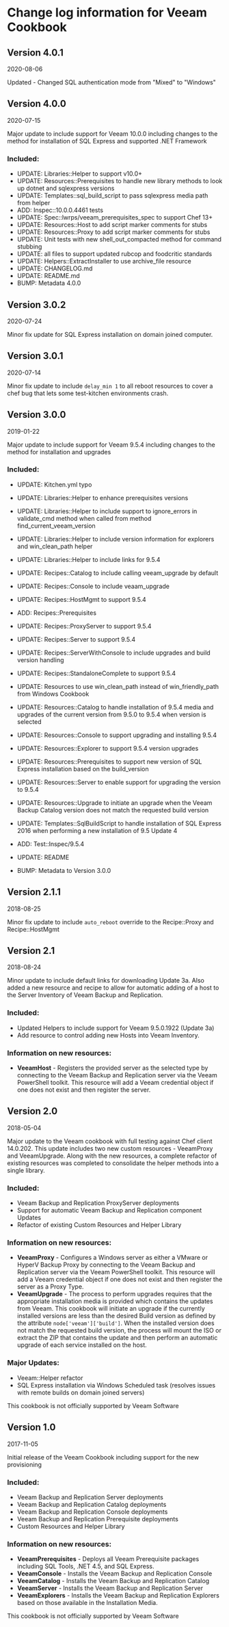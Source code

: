 # Change log information for Veeam Cookbook

## Version 4.0.1
2020-08-06

Updated - Changed SQL authentication mode from "Mixed" to "Windows"

## Version 4.0.0
2020-07-15

Major update to include support for Veeam 10.0.0 including changes to the method for installation of SQL Express and supported .NET Framework

### Included:

- UPDATE: Libraries::Helper to support v10.0+
- UPDATE: Resources::Prerequisites to handle new library methods to look up dotnet and sqlexpress versions
- UPDATE: Templates::sql_build_script to pass sqlexpress media path from helper
- ADD:    Inspec::10.0.0.4461 tests
- UPDATE: Spec::lwrps/veeam_prerequisites_spec to support Chef 13+
- UPDATE: Resources::Host to add script marker comments for stubs
- UPDATE: Resources::Proxy to add script marker comments for stubs
- UPDATE: Unit tests with new shell_out_compacted method for command stubbing
- UPDATE: all files to support updated rubcop and foodcritic standards
- UPDATE: Helpers::ExtractInstaller to use archive_file resource
- UPDATE: CHANGELOG.md
- UPDATE: README.md
- BUMP:   Metadata 4.0.0

## Version 3.0.2
2020-07-24

Minor fix update for SQL Express installation on domain joined computer.

## Version 3.0.1
2020-07-14

Minor fix update to include `delay_min 1` to all reboot resources to cover a chef bug that lets some test-kitchen environments crash.

## Version 3.0.0
2019-01-22

Major update to include support for Veeam 9.5.4 including changes to the method for installation and upgrades

### Included:

- UPDATE: Kitchen.yml typo
- UPDATE: Libraries::Helper to enhance prerequisites versions
- UPDATE: Libraries::Helper to include support to ignore_errors in validate_cmd method when called from method find_current_veeam_version
- UPDATE: Libraries::Helper to include version information for explorers and win_clean_path helper
- UPDATE: Libraries::Helper to include links for 9.5.4

- UPDATE: Recipes::Catalog to include calling veeam_upgrade by default
- UPDATE: Recipes::Console to include veaam_upgrade
- UPDATE: Recipes::HostMgmt to support 9.5.4
- ADD: Recipes::Prerequisites
- UPDATE: Recipes::ProxyServer to support 9.5.4
- UPDATE: Recipes::Server to support 9.5.4
- UPDATE: Recipes::ServerWithConsole to include upgrades and build version handling
- UPDATE: Recipes::StandaloneComplete to support 9.5.4

- UPDATE: Resources to use win_clean_path instead of win_friendly_path from Windows Cookbook
- UPDATE: Resources::Catalog to handle installation of 9.5.4 media and upgrades of the current version from 9.5.0 to 9.5.4 when version is selected
- UPDATE: Resources::Console to support upgrading and installing 9.5.4
- UPDATE: Resources::Explorer to support 9.5.4 version upgrades
- UPDATE: Resources::Prerequisites to support new version of SQL Express installation based on the build_version
- UPDATE: Resources::Server to enable support for upgrading the version to 9.5.4
- UPDATE: Resources::Upgrade to initiate an upgrade when the Veeam Backup Catalog version does not match the requested build version

- UPDATE: Templates::SqlBuildScript to handle installation of SQL Express 2016 when performing a new installation of 9.5 Update 4
- ADD: Test::Inspec/9.5.4

- UPDATE: README
- BUMP: Metadata to Version 3.0.0

## Version 2.1.1
2018-08-25

Minor fix update to include `auto_reboot` override to the Recipe::Proxy and Recipe::HostMgmt

## Version 2.1
2018-08-24

Minor update to include default links for downloading Update 3a.  Also added a new resource and recipe to allow for automatic adding of a host to the Server Inventory of Veeam Backup and Replication.

### Included:
- Updated Helpers to include support for Veeam 9.5.0.1922 (Update 3a)
- Add resource to control adding new Hosts into Veeam Inventory.

### Information on new resources:

* **VeeamHost** - Registers the provided server as the selected type by connecting to the Veeam Backup and Replication server via the Veeam PowerShell toolkit.  This resource will add a Veeam credential object if one does not exist and then register the server.

## Version 2.0
2018-05-04

Major update to the Veeam cookbook with full testing against Chef client 14.0.202.  This update includes two new custom resources - VeeamProxy and VeeamUpgrade. Along with the new resources, a complete refactor of existing resources was completed to consolidate the helper methods into a single library.

### Included:
- Veeam Backup and Replication ProxyServer deployments
- Support for automatic Veeam Backup and Replication component Updates
- Refactor of existing Custom Resources and Helper Library

### Information on new resources:

* **VeeamProxy** - Configures a Windows server as either a VMware or HyperV Backup Proxy by connecting to the Veeam Backup and Replication server via the Veeam PowerShell toolkit.  This resource will add a Veeam credential object if one does not exist and then register the server as a Proxy Type.
* **VeeamUpgrade** - The process to perform upgrades requires that the appropriate installation media is provided which contains the updates from Veeam.  This cookbook will initiate an upgrade if the currently installed versions are less than the desired Build version as defined by the attribute `node['veeam']['build']`.  When the installed version does not match the requested build version, the process will mount the ISO or extract the ZIP that contains the update and then perform an automatic upgrade of each service installed on the host.

### Major Updates:
- Veeam::Helper refactor
- SQL Express installation via Windows Scheduled task (resolves issues with remote builds on domain joined servers)


This cookbook is not officially supported by Veeam Software

## Version 1.0
2017-11-05

Initial release of the Veeam Cookbook including support for the new provisioning

### Included:
- Veeam Backup and Replication Server deployments
- Veeam Backup and Replication Catalog deployments
- Veeam Backup and Replication Console deployments
- Veeam Backup and Replication Prerequisite deployments
- Custom Resources and Helper Library


### Information on new resources:

* **VeeamPrerequisites** - Deploys all Veeam Prerequisite packages including SQL Tools, .NET 4.5, and SQL Express.
* **VeeamConsole** - Installs the Veeam Backup and Replication Console
* **VeeamCatalog** - Installs the Veeam Backup and Replication Catalog
* **VeeamServer** - Installs the Veeam Backup and Replication Server
* **VeeamExplorers** - Installs the Veeam Backup and Replication Explorers based on those available in the Installation Media.

This cookbook is not officially supported by Veeam Software
